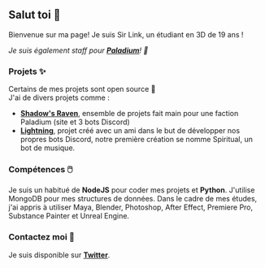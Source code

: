 ## Salut toi 👋

Bienvenue sur ma page! Je suis Sir Link, un étudiant en 3D de 19 ans !

*Je suis également staff pour **[Paladium](https://paladium-pvp.fr)**! 📝*

### Projets ✨

Certains de mes projets sont open source 👀  
J'ai de divers projets comme :

* **[Shadow's Raven](https://github.com/SirLink23/ShadowsRaven-Website)**, ensemble de projets fait main pour une faction Paladium (site et 3 bots Discord)
* **[Lightning]([https://discord.gg/Z7d2StRDVN](https://discord.gg/wKXKqY4Ugc))**, projet créé avec un ami dans le but de développer nos propres bots Discord, notre première création se nomme Spiritual, un bot de musique.

### Compétences 🖱️

Je suis un habitué de **NodeJS** pour coder mes projets et **Python**. J'utilise MongoDB pour mes structures de données. Dans le cadre de mes études, j'ai appris à utiliser Maya, Blender, Photoshop, After Effect, Premiere Pro, Substance Painter et Unreal Engine.

### Contactez moi 🤝

Je suis disponible sur **[Twitter](https://twitter.com/SirLink_)**.
